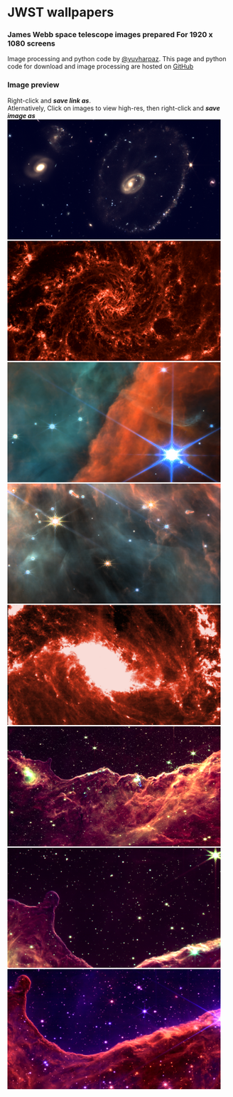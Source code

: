 # JWST wallpapers
### James Webb space telescope images prepared For 1920 x 1080 screens
Image processing and python code by [@yuvharpaz](https://twitter.com/yuvharpaz). This page and python code for download and image processing are hosted on  [GitHub](https://github.com/yuval-harpaz/astro)
### Image preview
Right-click and ***save link as***.<br>Atlernatively, Click on images to view high-res, then right-click and ***save image as***<br>
<a href="https://github.com/yuval-harpaz/astro/raw/main/pics/wallpaper/cartwheel.png" download>
    <img src="thumb/cartwheel.png" alt="Cartwheel Galaxy">
</a>
<a href="https://github.com/yuval-harpaz/astro/raw/main/pics/wallpaper/NGC628_miri.png" download>
  <img src="thumb/NGC628_miri.png" alt="NGC 628">
</a>
<a href="https://github.com/yuval-harpaz/astro/raw/main/pics/wallpaper/orion_bar.png" download>
  <img src="thumb/orion_bar.png" alt="The bar in Orion Nebula">
</a>
<a href="https://github.com/yuval-harpaz/astro/raw/main/pics/wallpaper/orion_proplyds.png" download>
  <img src="thumb/orion_proplyds.png" alt="Proplyds in Orion Nebula">
</a>
<a href="https://github.com/yuval-harpaz/astro/raw/main/pics/wallpaper/NGC1365_miri.png" download>
  <img src="thumb/NGC1365_miri.png" alt="NGC 1365">
</a>
<a href="https://github.com/yuval-harpaz/astro/raw/main/pics/wallpaper/carina_large.png" download>
  <img src="thumb/carina_large.png" alt="Cosmic cliffs in Carina Nebula">
</a>
<a href="https://github.com/yuval-harpaz/astro/raw/main/pics/wallpaper/carina_bay.png" download>
  <img src="thumb/carina_bay.png" alt="Cosmic cliffs in Carina Nebula">
</a>
<a href="https://github.com/yuval-harpaz/astro/raw/main/pics/wallpaper/carina_bay_pink.png" download>
  <img src="thumb/carina_bay_pink.png" alt="Cosmic cliffs in Carina Nebula">
</a>

